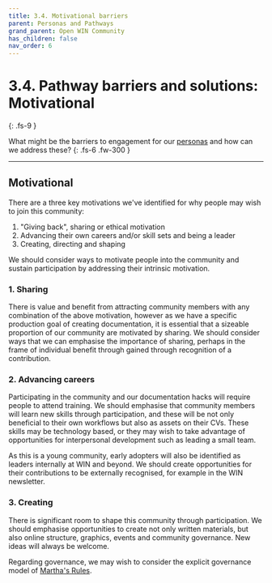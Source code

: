```yaml
---
title: 3.4. Motivational barriers
parent: Personas and Pathways
grand_parent: Open WIN Community
has_children: false
nav_order: 6
---
```


# 3.4. Pathway barriers and solutions: Motivational
{: .fs-9 }

What might be the barriers to engagement for our [personas](personas-3-descriptions.md) and how can we address these?
{: .fs-6 .fw-300 }

---

## Motivational

There are a three key motivations we've identified for why people may wish to join this community:
1. "Giving back", sharing or ethical motivation
2. Advancing their own careers and/or skill sets and being a leader
3. Creating, directing and shaping

We should consider ways to motivate people into the community and sustain participation by addressing their intrinsic motivation.

### 1. Sharing
There is value and benefit from attracting community members with any combination of the above motivation, however as we have a specific production goal of creating documentation, it is essential that a sizeable proportion of our community are motivated by sharing. We should consider ways that we can emphasise the importance of sharing, perhaps in the frame of individual benefit through gained through recognition of a contribution.

### 2. Advancing careers
Participating in the community and our documentation hacks will require people to attend training. We should emphasise that community members will learn new skills through participation, and these will be not only beneficial to their own workflows but also as assets on their CVs. These skills may be technology based, or they may wish to take advantage of opportunities for interpersonal development such as leading a small team.

As this is a young community, early adopters will also be identified as leaders internally at WIN and beyond.  We should create opportunities for their contributions to be externally recognised, for example in the WIN newsletter.

### 3. Creating
There is significant room to shape this community through participation. We should emphasise opportunities to create not only written materials, but also online structure, graphics, events and community governance. New ideas will always be welcome.

Regarding governance, we may wish to consider the explicit governance model of [Martha's Rules](https://journals.plos.org/ploscompbiol/article?id=10.1371/journal.pcbi.1007296).
